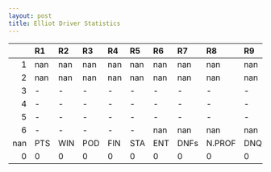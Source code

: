 ```yaml
---
layout: post 
title: Elliot Driver Statistics
--- 
```


|     | R1   | R2   | R3   | R4   | R5   | R6   | R7   | R8     | R9   | R10   | R11   | R12   | Points   | Pos   |
|----:|:-----|:-----|:-----|:-----|:-----|:-----|:-----|:-------|:-----|:------|:------|:------|:---------|:------|
|   1 | nan  | nan  | nan  | nan  | nan  | nan  | nan  | nan    | nan  | nan   | nan   | nan   | nan      | nan   |
|   2 | nan  | nan  | nan  | nan  | nan  | nan  | nan  | nan    | nan  | nan   | nan   | nan   | 48.0     | 9.0   |
|   3 | -    | -    | -    | -    | -    | -    | -    | -      | -    | -     | -     | -     | 0.0      | 31.0  |
|   4 | -    | -    | -    | -    | -    | -    | -    | -      | -    | -     | -     | -     | 106.0    | 4.0   |
|   5 | -    | -    | -    | -    | -    | -    | -    | -      | -    | -     | -     | -     | 20.0     | 17.0  |
|   6 | -    | -    | -    | -    | -    | nan  | nan  | nan    | nan  | nan   | nan   | nan   | 0.0      | 30.0  |
| nan | PTS  | WIN  | POD  | FIN  | STA  | ENT  | DNFs | N.PROF | DNQ  | %FIN  | PPR   | BST   | CHA      | RNK   |
|   0 | 0    | 0    | 0    | 0    | 0    | 0    | 0    | 0      | 0    | 0.0   | 0.0   | 0     | 0.0      | 71.0  |